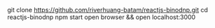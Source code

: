 git clone https://github.com/riverhuang-batam/reactjs-binodnp.git
cd reactjs-binodnp
npm start
open browser && open localhost:3000

